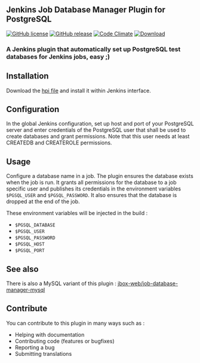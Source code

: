 ## Jenkins Job Database Manager Plugin for PostgreSQL

[![GitHub license](https://img.shields.io/github/license/jbox-web/job-database-manager-postgresql.svg)](https://github.com/jbox-web/job-database-manager-postgresql/blob/master/LICENSE)
[![GitHub release](https://img.shields.io/github/release/jbox-web/job-database-manager-postgresql.svg)](https://github.com/jbox-web/job-database-manager-postgresql/releases/latest)
[![Code Climate](https://codeclimate.com/github/jbox-web/job-database-manager-postgresql/badges/gpa.svg)](https://codeclimate.com/github/jbox-web/job-database-manager-postgresql)
[![Download](https://img.shields.io/github/downloads/jbox-web/job-database-manager-postgresql/latest/job-database-manager-postgresql.hpi.svg)](https://github.com/jbox-web/job-database-manager-postgresql/releases/download/1.0.0/job-database-manager-postgresql.hpi)

### A Jenkins plugin that automatically set up PostgreSQL test databases for Jenkins jobs, easy ;)

## Installation

Download the [hpi file](https://github.com/jbox-web/job-database-manager-postgresql/releases/download/1.0.0/job-database-manager-postgresql.hpi) and install it within Jenkins interface.

## Configuration

In the global Jenkins configuration, set up host and port of your
PostgreSQL server and enter credentials of the PostgreSQL user that shall be
used to create databases and grant permissions. Note that this user
needs at least CREATEDB and CREATEROLE permissions.

## Usage

Configure a database name in a job. The plugin ensures the database
exists when the job is run. It grants all permissions for the database
to a job specific user and publishes its credentials in the
environment variables `$PGSQL_USER` and `$PGSQL_PASSWORD`.
It also ensures that the database is dropped at the end of the job.

These environment variables will be injected in the build :

* `$PGSQL_DATABASE`
* `$PGSQL_USER`
* `$PGSQL_PASSWORD`
* `$PGSQL_HOST`
* `$PGSQL_PORT`

## See also

There is also a MySQL variant of this plugin : [jbox-web/job-database-manager-mysql](https://github.com/jbox-web/job-database-manager-mysql)

## Contribute

You can contribute to this plugin in many ways such as :
* Helping with documentation
* Contributing code (features or bugfixes)
* Reporting a bug
* Submitting translations
